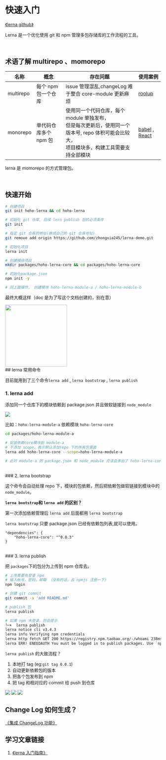 # 快速入门

[《lerna github》](https://github.com/lerna/lerna#getting-started)

Lerna 是一个优化使用 git 和 npm 管理多包存储库的工作流程的工具。

<br/>

## 术语了解 multirepo 、momorepo

| 名称     | 概念                  | 存在问题                                                                                                                                           | 使用案例                                                                                                                       |
| --------- | --------------------- | -------------------------------------------------------------------------------------------------------------------------------------------------- | ------------------------------------------------------------------------------------------------------------------------------ |
| multirepo | 每个 npm 包一个仓库   | issue 管理混乱,changeLog 难于整合 core-module 更新麻烦                                                                                             | [roolup](https://github.com/rollup)                                                                                            |
| monorepo  | 单代码仓库多个 npm 包 | 使用同一个代码仓库，每个 module 单独发布，<br/> 但是每次更新后，使用同一个版本号, repo 体积可能会比较大，<br/>项目模块多，构建工具需要支持全部模块 | [babel](https://github.com/babel/babel/tree/master/packages) , [React](https://github.com/facebook/react/tree/master/packages) |

lerna 是 momorepo 的方式管理包。

<br/>

## 快速开始

```bash
# 创建项目
git init hoho-lerna && cd hoho-lerna

# 初始化 git 仓库, 后续 lern publish 包的必须条件
git init

# 指定 git 仓库的地址(换成自己的 git 仓库地址)
git remove add origin https://github.com/zhongxia245/lerna-demo.git

# 初始化项目
lerna init

# 创建模块项目
mkdir packages/hoho-lerna-core && cd packages/hoho-lerna-core

# 初始化package.json
npm init -y

# 同上面操作， 创建模块 hoho-lerna-module-a / hoho-lerna-module-b
```

最终大概这样（doc 是为了写这个文档创建的，别在意）

<img src="https://i.loli.net/2018/11/07/5be22816f157d.png" width="200px"/>

<br/>
## lerna 常用命令

目前就用到了三个命令`lerna add` , `lerna bootstrap` , `lerna publish`

### 1. lerna add

添加同一个仓库下的模块依赖到 package.json 并且做软链接到 `node_module`

![](https://i.loli.net/2018/11/07/5be22a27758b3.png)

比如：`hoho-lerna-module-a` 依赖模块 `hoho-lerna-core`

```bash
cd packages/hoho-lerna-module-a

# 安装依赖core模块到 module-a
# 不添加 scope，表示默认添加repo 下的所有包里面
lerna add hoho-lerna-core --scope=hoho-lerna-module-a

# 此时 module-a 的 package.json 和 node_module 应该会多出了 hoho-lerna-core
```

<br/>
### 2. lerna bootstrap

这个命令会自动处理 repo 下，模块的包依赖，然后把依赖包做软链接到模块中的 `node_module`。

**`lerna bootstrap`和 `lerna add` 的区别？**

第一次添加依赖管理后 `lerna add` 后面都用 `lerna bootstrap`

`lerna bootstrap` 只要 package.json 已经有依赖包列表,就可以使用。

```
"dependencies": {
    "hoho-lerna-core": "^0.0.3"
}
```

<br/>
### 3. lerna publish

把 `packages`下的包分为上传到 npm 仓库去。

```bash
# 上传需要先登录 npm
# 输入帐号，密码，邮箱 （没有的话，去 npmjs 注册一下）
npm login

# 创建 git commit
git commit -a 'add README.md'

# publish 包
lerna publish

# 如果 npm 未登录，则会提示
╰─➤  lerna publish
lerna notice cli v3.4.3
lerna info Verifying npm credentials
lerna http fetch GET 200 https://registry.npm.taobao.org/-/whoami 238ms
lerna ERR! ENEEDAUTH You must be logged in to publish packages. Use `npm login` and try again.
```

`lerna publish` 的大致流程？

1. 本地打 tag (eg:`git tag 0.0.1`)
2. 自动更新依赖包的版本
3. 把各个包发布到 npm
4. 把 tag 和相对应的 commit 给 push 到仓库

![](https://i.loli.net/2018/11/07/5be22dbe24722.png)
![](https://i.loli.net/2018/11/07/5be22dd34799b.png)
![](https://i.loli.net/2018/11/07/5be22e614cc0b.png)
<br/>

## Change Log 如何生成？

[《集成 ChangeLog 功能》](CHANGELOG.md)
<br/>

## 学习文章链接

1. [《lerna 入门指南》](http://www.ayqy.net/blog/lerna%E5%85%A5%E9%97%A8%E6%8C%87%E5%8D%97/)
